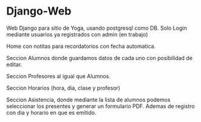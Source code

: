 # Django-Web

Web Django para sitio de Yoga, usando postgresql como DB.
Solo Login mediante usuarios ya registrados con admin (en trabajo)

Home con notitas para recordatorios con fecha automatica.

Seccion Alumnos donde guardamos datos de cada uno con posibilidad de editar.

Seccion Profesores al igual que Alumnos.

Seccion Horarios (hora, dia, clase y profesor)

Seccion Asistencia, donde mediante la lista de alumnos podemos seleccionar los presentes y generar un formulario PDF. Ademas de registro con dia y horario en que es emitido.

